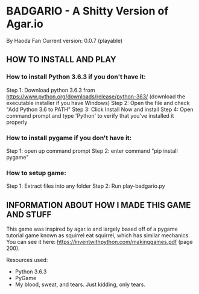 # BADGARIO - A Shitty Version of Agar.io
By Haoda Fan 
Current version: 0.0.7 (playable) 

## HOW TO INSTALL AND PLAY
### How to install Python 3.6.3 if you don't have it: 
Step 1: Download python 3.6.3 from https://www.python.org/downloads/release/python-363/
    (download the executable installer if you have Windows)
Step 2: Open the file and check "Add Python 3.6 to PATH" 
Step 3: Click Install Now and install
Step 4: Open command prompt and type 'Python' to verify that you've installed it properly 

### How to install pygame if you don't have it: 
Step 1: open up command prompt
Step 2: enter command "pip install pygame" 

### How to setup game: 
Step 1: Extract files into any folder
Step 2: Run play-badgario.py

## INFORMATION ABOUT HOW I MADE THIS GAME AND STUFF
This game was inspired by agar.io and largely based off of a pygame tutorial game known as squirrel eat squirrel, which has similar mechanics. You can see it here:  https://inventwithpython.com/makinggames.pdf (page 200).

Resources used: 
- Python 3.6.3
- PyGame
- My blood, sweat, and tears. Just kidding, only tears. 

